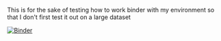 This is for the sake of testing how to work binder with my environment so that I don't first test it out on a large dataset

[![Binder](https://mybinder.org/badge_logo.svg)](https://mybinder.org/v2/gh/RMpolski/TestBinder.git/HEAD)
